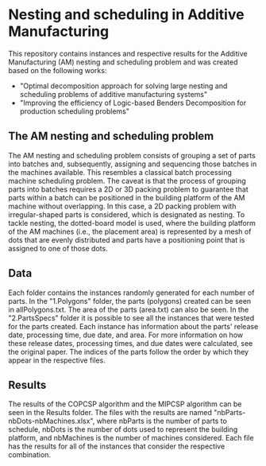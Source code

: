 # Nesting and scheduling in Additive Manufacturing
This repository contains instances and respective results for the Additive Manufacturing (AM) nesting and scheduling problem and was created based on the following works:
 - "Optimal decomposition approach for solving large nesting and scheduling problems of additive manufacturing systems"
 - "Improving the efficiency of Logic-based Benders Decomposition for production scheduling problems"

## The AM nesting and scheduling problem
The AM nesting and scheduling problem consists of grouping a set of parts into batches and, subsequently, assigning and sequencing those batches in the machines available. This resembles a classical batch processing machine scheduling problem. The caveat is that the process of grouping parts into batches requires a 2D or 3D packing problem to guarantee that parts within a batch can be positioned in the building platform of the AM machine without overlapping. In this case, a 2D packing problem with irregular-shaped parts is considered, which is designated as nesting. To tackle nesting, the dotted-board model is used, where the building platform of the AM machines (i.e., the placement area) is represented by a mesh of dots that are evenly distributed and parts have a positioning point that is assigned to one of those dots.

## Data
Each folder contains the instances randomly generated for each number of parts. In the "1.Polygons" folder, the parts (polygons) created can be seen in allPolygons.txt. The area of the parts (area.txt) can also be seen. In the "2.PartsSpecs" folder it is possible to see all the instances that were tested for the parts created. Each instance has information about the parts' release date, processing time, due date, and area. For more information on how these release dates, processing times, and due dates were calculated, see the original paper. The indices of the parts follow the order by which they appear in the respective files.

## Results
The results of the COPCSP algorithm and the MIPCSP algorithm can be seen in the Results folder. The files with the results are named "nbParts-nbDots-nbMachines.xlsx", where nbParts is the number of parts to schedule, nbDots is the number of dots used to represent the building platform, and nbMachines is the number of machines considered. Each file has the results for all of the instances that consider the respective combination.
